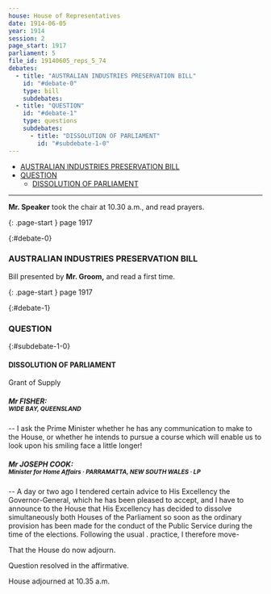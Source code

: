 ```yaml
---
house: House of Representatives
date: 1914-06-05
year: 1914
session: 2
page_start: 1917
parliament: 5
file_id: 19140605_reps_5_74
debates:
  - title: "AUSTRALIAN INDUSTRIES PRESERVATION BILL"
    id: "#debate-0"
    type: bill
    subdebates:
  - title: "QUESTION"
    id: "#debate-1"
    type: questions
    subdebates:
      - title: "DISSOLUTION OF PARLIAMENT"
        id: "#subdebate-1-0"
---
```


* [AUSTRALIAN INDUSTRIES PRESERVATION BILL](#debate-0)
* [QUESTION](#debate-1)
    * [DISSOLUTION OF PARLIAMENT](#subdebate-1-0)


----


 **Mr. Speaker** took the chair at  10.30  a.m., and read prayers. 

{: .page-start }
page 1917

{:#debate-0}
### AUSTRALIAN INDUSTRIES PRESERVATION BILL

Bill presented by  **Mr. Groom,**  and read a first time. 

{: .page-start }
page 1917

{:#debate-1}
### QUESTION

{:#subdebate-1-0}
#### DISSOLUTION OF PARLIAMENT

Grant of Supply

##### Mr FISHER:<br><small class="text-muted">WIDE BAY, QUEENSLAND</small>

-- I ask the Prime Minister whether he has any communication to make to the House, or whether he intends to pursue a course which will enable us to look upon his smiling face a little longer! 

##### Mr JOSEPH COOK:<br><small class="text-muted">Minister for Home Affairs &middot; PARRAMATTA, NEW SOUTH WALES &middot; LP</small>

-- A day or two ago I tendered certain advice to His Excellency the Governor-General, which he has been pleased to accept, and I have to announce to the House that His Excellency has decided to dissolve simultaneously both Houses of the Parliament so soon as the ordinary provision has been made for the conduct of the Public Service during the time of the elections. Following the usual . practice, I therefore move- 

That the House do now adjourn. 

Question resolved in the affirmative. 

House adjourned at  10.35  a.m. 

